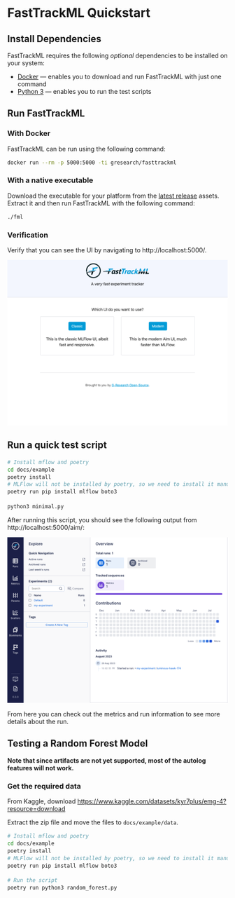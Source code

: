 # FastTrackML Quickstart

## Install Dependencies

FastTrackML requires the following _optional_ dependencies to be installed on your system:

- [Docker](https://docs.docker.com/get-docker/) — enables you to download and run FastTrackML with just one command
- [Python 3](https://www.python.org/downloads/) — enables you to run the test scripts

## Run FastTrackML

### With Docker

FastTrackML can be run using the following command:

```bash
docker run --rm -p 5000:5000 -ti gresearch/fasttrackml
```

### With a native executable

Download the executable for your platform from the [latest release](https://github.com/G-Research/fasttrackml/releases/latest) assets.
Extract it and then run FastTrackML with the following command:

```bash
./fml
```

### Verification

Verify that you can see the UI by navigating to http://localhost:5000/.

![FastTrackML UI](images/main_ui.png)

## Run a quick test script

```bash
# Install mflow and poetry
cd docs/example
poetry install
# MLFlow will not be installed by poetry, so we need to install it manually
poetry run pip install mlflow boto3

python3 minimal.py
```

After running this script, you should see the following output from http://localhost:5000/aim/:

![FastTrackML UI](images/runs_ui.png)

From here you can check out the metrics and run information to see more details about the run.

## Testing a Random Forest Model

**Note that since artifacts are not yet supported, most of the autolog features will not work.**

### Get the required data

From Kaggle, download https://www.kaggle.com/datasets/kyr7plus/emg-4?resource=download

Extract the zip file and move the files to `docs/example/data`.

```bash
# Install mflow and poetry
cd docs/example
poetry install
# MLFlow will not be installed by poetry, so we need to install it manually
poetry run pip install mlflow boto3

# Run the script
poetry run python3 random_forest.py
```

